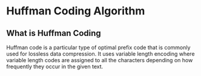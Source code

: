 # Huffman Coding Algorithm


## What is Huffman Coding

Huffman code is a particular type of optimal prefix code that is commonly used for lossless data compression. It uses variable length encoding where variable length codes are assigned to all the characters depending on how frequently they occur in the given text.


